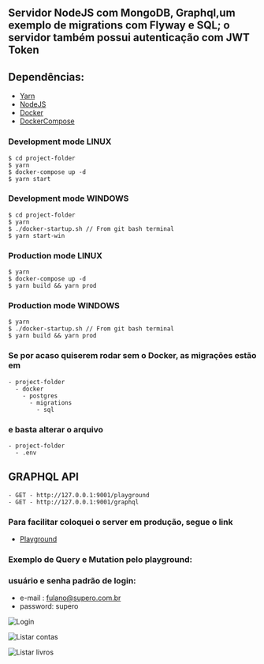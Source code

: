 
## Servidor NodeJS com MongoDB, Graphql,um exemplo de migrations com Flyway e SQL; o servidor também possui autenticação com JWT Token

## Dependências:

- [Yarn](https://yarnpkg.com/pt-BR/)
- [NodeJS](https://nodejs.org/en/)
- [Docker](https://www.docker.com/)
- [DockerCompose](https://docs.docker.com/compose)


### Development mode LINUX
```
$ cd project-folder
$ yarn
$ docker-compose up -d
$ yarn start 
```

### Development mode WINDOWS
```
$ cd project-folder
$ yarn
$ ./docker-startup.sh // From git bash terminal
$ yarn start-win
```

### Production mode LINUX
```
$ yarn
$ docker-compose up -d
$ yarn build && yarn prod 
```

### Production mode WINDOWS
```
$ yarn
$ ./docker-startup.sh // From git bash terminal
$ yarn build && yarn prod 
```

### Se por acaso quiserem rodar sem o Docker, as migrações estão em

```
- project-folder
  - docker
    - postgres
      - migrations
        - sql
```

### e basta alterar o arquivo

```
- project-folder
  - .env 
```

## GRAPHQL API
```
- GET - http://127.0.0.1:9001/playground
- GET - http://127.0.0.1:9001/graphql
```

### Para facilitar coloquei o server em produção, segue o link
  - [Playground](http://209.97.131.195:9001/playground)


### Exemplo de Query e Mutation pelo playground:

### usuário e senha padrão de login:
  - e-mail : fulano@supero.com.br
  - password: supero

![Login](https://raw.githubusercontent.com/vmontanheiro/supero-challenge-server/master/login.png)

![Listar contas](https://raw.githubusercontent.com/vmontanheiro/supero-challenge-server/master/account.png)

![Listar livros](https://raw.githubusercontent.com/vmontanheiro/supero-challenge-server/master/book.png)


